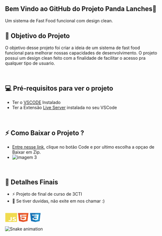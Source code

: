 ## Bem Vindo ao GitHub do Projeto <strong>Panda Lanches</strong>👋


Um sistema de Fast Food funcional com design clean.


## 🚀 Objetivo do Projeto
O objetivo desse projeto foi criar a ideia de um sistema de fast food funcional para melhorar nossas capacidades de desenvolvimento.
O projeto possui um design clean feito com a finalidade de facilitar o acesso pra qualquer tipo de usuario.


<br>


## 💻 Pré-requisitos para ver o projeto

* Ter o <a href="https://code.visualstudio.com/">VSCODE</a> Instalado
* Ter a Extensão <a href="https://marketplace.visualstudio.com/items?itemName=ritwickdey.LiveServer">Live Server</a> instalada no seu VSCode

<br>

## ⚡ Como Baixar o Projeto ?
- <a href="https://github.com/Trab3CTI/panda-lanches-website-principal">Entre nesse link</a>, clique no botão Code e por ultimo escolha a opçao de Baixar em Zip.
- ![imagem 3](https://user-images.githubusercontent.com/94136685/143333942-5b18fa8a-a964-410b-adc3-1cf6b79e24ba.png)

<br>

## 💼 Detalhes Finais
- ⚡ Projeto de final de curso de 3CTI 
- 💌 Se tiver duvidas, não exite em nos chamar :)

<br>

<div style='display: flex;'>
  <img height="30" width="40" src="https://raw.githubusercontent.com/devicons/devicon/master/icons/javascript/javascript-plain.svg">
  <img height="30" width="40" src="https://raw.githubusercontent.com/devicons/devicon/master/icons/html5/html5-original.svg">
  <img height="30" width="40" src="https://raw.githubusercontent.com/devicons/devicon/master/icons/css3/css3-original.svg">
</div>
 
  ![Snake animation](https://github.com/lucassoares72/lucassoares72/blob/output/github-contribution-grid-snake.svg)
 
</div>
